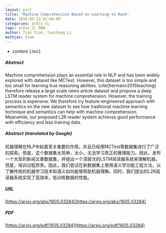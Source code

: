 ```yaml
---
layout: post
title: "Machine Comprehension Based on Learning to Rank"
date: 2016-05-13 01:06:09
categories: arXiv_CL
tags: arXiv_CL RNN
author: Tian Tian, Yuezhang Li
mathjax: true
---
```


* content
{:toc}

##### Abstract
Machine comprehension plays an essential role in NLP and has been widely explored with dataset like MCTest. However, this dataset is too simple and too small for learning true reasoning abilities. \cite{hermann2015teaching} therefore release a large scale news article dataset and propose a deep LSTM reader system for machine comprehension. However, the training process is expensive. We therefore try feature-engineered approach with semantics on the new dataset to see how traditional machine learning technique and semantics can help with machine comprehension. Meanwhile, our proposed L2R reader system achieves good performance with efficiency and less training data.

##### Abstract (translated by Google)
机器理解在NLP中起着至关重要的作用，并且已经用MCTest等数据集进行了广泛的探索。但是，这个数据集太简单，太小，无法学习真正的推理能力。因此，发布一个大型的新闻文章数据集，并提出一个深层次的LSTM阅读器系统来理解机器。但是，培训过程昂贵。因此，我们尝试在新数据集上使用语义学功能工程方法，以了解传统的机器学习技术和语义如何能够帮助机器理解。同时，我们提出的L2R阅读器系统实现了高效率，低训练数据的性能。

##### URL
[https://arxiv.org/abs/1605.03284](https://arxiv.org/abs/1605.03284)

##### PDF
[https://arxiv.org/pdf/1605.03284](https://arxiv.org/pdf/1605.03284)

